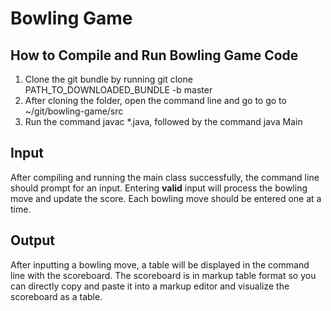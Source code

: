 # Bowling Game

## How to Compile and Run Bowling Game Code
1. Clone the git bundle by running git clone PATH_TO_DOWNLOADED_BUNDLE -b master
2. After cloning the folder, open the command line and go to go to ~/git/bowling-game/src
3. Run the command javac *.java, followed by the command java Main

## Input
After compiling and running the main class successfully, the command line should prompt for an input. Entering **valid** input will process the bowling move and update the score. Each bowling move should be entered one at a time.

## Output
After inputting a bowling move, a table will be displayed in the command line with the scoreboard. The scoreboard is in markup table format so you can directly copy and paste it into a markup editor and visualize the scoreboard as a table.
